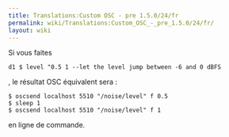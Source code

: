 ```yaml
---
title: Translations:Custom OSC - pre 1.5.0/24/fr
permalink: wiki/Translations:Custom_OSC_-_pre_1.5.0/24/fr/
layout: wiki
---
```


Si vous faites

    d1 $ level "0.5 1 --let the level jump between -6 and 0 dBFS

, le résultat OSC équivalent sera :

    $ oscsend localhost 5510 "/noise/level" f 0.5
    $ sleep 1
    $ oscsend localhost 5510 "/noise/level" f 1

en ligne de commande.
